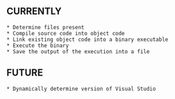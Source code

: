 ## CURRENTLY ##
    * Determine files present
    * Compile source code into object code
    * Link existing object code into a binary executable
    * Execute the binary
    * Save the output of the execution into a file
    
## FUTURE ##
    * Dynamically determine version of Visual Studio
    
